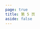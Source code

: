 ```yaml
---
page: true
title: 第 5 页
aside: false
---
```

<script setup>
import Page from "../.vitepress/theme/components/Page.vue";
import { useData } from "vitepress";
const { theme } = useData();
const posts = theme.value.posts.slice(80,100)
</script>
<Page :posts="posts" :pageCurrent="5" :pagesNum="7" />
